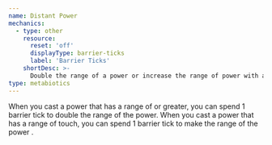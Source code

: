 ```yaml
---
name: Distant Power
mechanics:
  - type: other
    resource:
      reset: 'off'
      displayType: barrier-ticks
      label: 'Barrier Ticks'
    shortDesc: >-
      Double the range of a power or increase the range of power with a range of touch to <me-distance length="30" abbr />
type: metabiotics
---
```

When you cast a power that has a range of <me-distance length="5" /> or greater, you can spend 1 barrier tick to
double the range of the power. When you cast a power that has a range of touch, you can spend 1 barrier tick to
make the range of the power <me-distance length="30" />.

